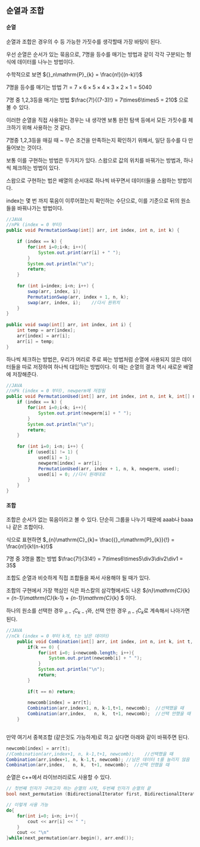 ## 순열과 조합

#### 순열

순열과 조합은 경우의 수 등 가능한 가짓수를 생각할때 가장 바탕이 된다.

우선 순열은 순서가 있는 묶음으로, 7명을 등수를 매기는 방법과 같이 각각 구분되는 형식에 데이터를 나누는 방법이다.

수학적으로 보면 ${}_n\mathrm{P}_{k} = \frac{n!}{(n-k)!}$

7명을 등수를 매기는 방법 $7! = 7\times6\times5\times4\times3\times2\times1 = 5040$

7명 중 1,2,3등을 매기는 방법 $\frac{7!}{(7-3)!} = 7\times6\times5  = 210$ 으로 볼 수 있다.



이러한 순열을 직접 사용하는 경우는 내 생각엔 보통 완전 탐색 등에서 모든 가짓수를 체크하기 위해 사용하는 것 같다.

7명중 1,2,3등을 매길 때 ~ 무슨 조건을 만족하는지 확인하기 위해서, 일단 등수를 다 만들어보는 것이다.

보통 이를 구현하는 방법은 두가지가 있다. 스왑으로 값의 위치를 바꿔가는 방법과, 하나씩 체크하는 방법이 있다.



스왑으로 구현하는 법은 배열의 순서대로  하나씩 바꾸면서 데이터들을 스왑하는 방법이다.

index는 몇 번 까지 묶음이 이루어졌는지 확인하는 수단으로, 이를 기준으로 뒤의 원소들을 바꿔나가는 방법이다.

````java
//JAVA
//nPk (index = 0 부터)
public void PermutationSwap(int[] arr, int index, int n, int k) {
    
    if (index == k) {
        for(int i=0;i<k; i++){
            System.out.print(arr[i] + " ");
        }
        System.out.println("\n");
        return;
    }
 
    for (int i=index; i<n; i++) {
        swap(arr, index, i);
        PermutationSwap(arr, index + 1, n, k);
        swap(arr, index, i);	//다시 원위치
    }
}
 
public void swap(int[] arr, int index, int i) {
    int temp = arr[index];
    arr[index] = arr[i];
    arr[i] = temp;
}
````



하나씩 체크하는 방법은, 우리가 머리로 주로 짜는 방법처럼 순열에 사용되지 않은 데이터들을 따로 저장하여  하나씩 대입하는 방법이다.  이 때는 순열의 결과 역시 새로운 배열에 저장해준다.

````java
//JAVA
//nPk (index = 0 부터), newperm에 저장됨
public void PermutationUsed(int[] arr, int index, int n, int k, int[] newperm, int[] used) {
    if (index == k) {
        for(int i=0;i<k; i++){
            System.out.print(newperm[i] + " ");
        }
        System.out.println("\n");
        return;
    }
 
    for (int i=0; i<n; i++) {
        if (used[i] != 1) {
            used[i] = 1;
            newperm[index] = arr[i];
            PermutationUsed(arr, index + 1, n, k, newperm, used);
            used[i] = 0; //다시 원래대로
        }
    }
}
````

#### 조합

조합은 순서가 없는 묶음이라고 볼 수 있다. 단순히 그룹을 나누기 때문에 aaab나 baaa나 같은 조합이다.

식으로 표현하면 $_{n}\mathrm{C}_{k}= \frac{{}_n\mathrm{P}_{k}}{!} = \frac{n!}{k!(n-k)!}$ 

7명 중 3명을 뽑는 방법 $\frac{7!}{3!4!} = 7\times6\times5\div3\div2\div1 = 35$



조합도 순열과 비슷하게 직접 조합들을 짜서 사용해야 될 때가 있다.

조합의 구현에서 가장 핵심인 식은 파스칼의 삼각형에서도 나온  $_{n}\mathrm{C}_{k} =  _{n-1}\mathrm{C}_{k-1} +  _{n-1}\mathrm{C}_{k} $ 이다.

하나의 원소를 선택한 경우 $_{n-1}\mathrm{C}_{k-1}$와, 선택 안한 경우 $_{n-1}\mathrm{C}_{k}$로 계속해서 나아가면 된다.

````java
//JAVA
//nCk (index = 0 부터 k개, t는 남은 데이터)
    public void Combination(int[] arr, int index, int n, int k, int t, int[] newcomb) {
        if(k == 0) {
            for(int i=0; i<newcomb.length; i++){
                System.out.print(newcomb[i] + " ");
            }
            System.out.println("\n");
            return;
        } 
        
        if(t == n) return;
        
        newcomb[index] = arr[t];
        Combination(arr,index+1, n, k-1,t+1, newcomb);	//선택했을 때
        Combination(arr,index,   n, k,  t+1, newcomb);	//선택 안했을 때
    }
    
````

만약 여기서 중복조합 (같은것도 가능하게)로 하고 싶다면 아래와 같이 바꿔주면 된다.

````java
newcomb[index] = arr[t];
//Combination(arr,index+1, n, k-1,t+1, newcomb);	//선택했을 때
Combination(arr,index+1, n, k-1,t, newcomb); //남은 데이터 t를 늘리지 않음
Combination(arr,index,   n, k,  t+1, newcomb);	//선택 안했을 때
````



순열은 c++에서 라이브러리로도 사용할 수 있다.

````c++
// 첫번째 인자가 구하고자 하는 순열의 시작, 두번째 인자가 순열의 끝
bool next_permutation (BidirectionalIterator first, BidirectionalIterator last);

// 이렇게 사용 가능
do{
    for(int i=0; i<n; i++){
        cout << arr[i] << " ";
    }
    cout << "\n"
}while(next_permutation(arr.begin(), arr.end());
       
````